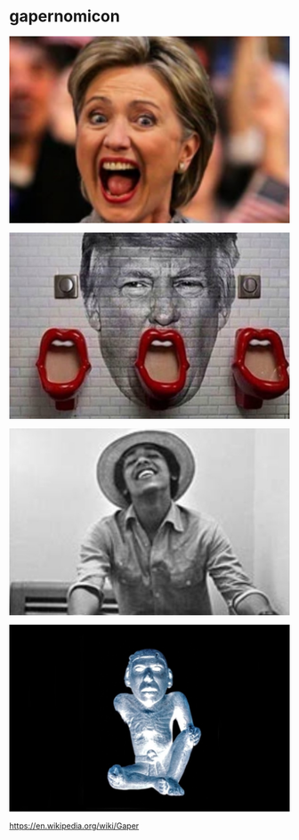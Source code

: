 
gapernomicon
============
![](https://github.com/nondejus/gapernomicon/blob/main/ArtBoard%20Image%20(39).jpg) 

![](https://github.com/nondejus/gapernomicon/blob/main/ArtBoard%20Image%20(42).jpg) 

![](https://github.com/nondejus/gapernomicon/blob/main/ArtBoard%20Image%20(43).jpg) 

![](https://github.com/nondejus/gapernomicon/blob/main/ArtBoard%20Image%20(44).jpg) 

https://en.wikipedia.org/wiki/Gaper
